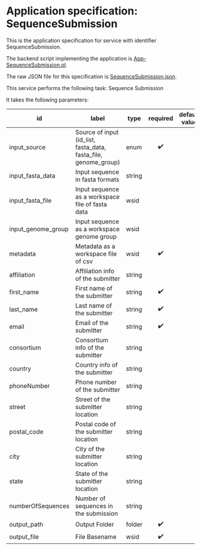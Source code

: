 
# Application specification: SequenceSubmission

This is the application specification for service with identifier SequenceSubmission.

The backend script implementing the application is [App-SequenceSubmission.pl](../service-scripts/App-SequenceSubmission.pl).

The raw JSON file for this specification is [SequenceSubmission.json](SequenceSubmission.json).

This service performs the following task:   Sequence Submission

It takes the following parameters:

| id | label | type | required | default value |
| -- | ----- | ---- | :------: | ------------ |
| input_source | Source of input (id_list, fasta_data, fasta_file, genome_group) | enum  | :heavy_check_mark: |  |
| input_fasta_data | Input sequence in fasta formats | string  |  |  |
| input_fasta_file | Input sequence as a workspace file of fasta data | wsid  |  |  |
| input_genome_group | Input sequence as a workspace genome group | wsid  |  |  |
| metadata | Metadata as a workspace file of csv | wsid  | :heavy_check_mark: |  |
| affiliation | Affiliation info of the submitter | string  |  |  |
| first_name | First name of the submitter | string  | :heavy_check_mark: |  |
| last_name | Last name of the submitter | string  | :heavy_check_mark: |  |
| email | Email of the submitter | string  | :heavy_check_mark: |  |
| consortium | Consortium info of the submitter | string  |  |  |
| country | Country info of the submitter | string  |  |  |
| phoneNumber | Phone number of the submitter | string  |  |  |
| street | Street of the submitter location | string  |  |  |
| postal_code | Postal code of the submitter location | string  |  |  |
| city | City of the submitter location | string  |  |  |
| state | State of the submitter location | string  |  |  |
| numberOfSequences | Number of sequences in the submission | string  |  |  |
| output_path | Output Folder | folder  | :heavy_check_mark: |  |
| output_file | File Basename | wsid  | :heavy_check_mark: |  |

